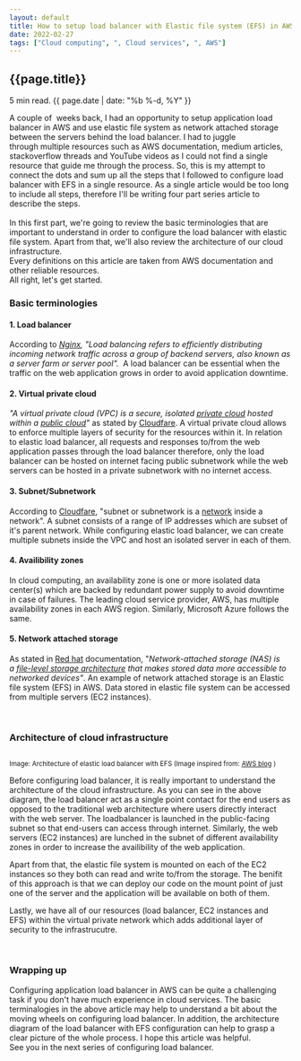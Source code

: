 ```yaml
---
layout: default
title: How to setup load balancer with Elastic file system (EFS) in AWS? Part 1 
date: 2022-02-27
tags: ["Cloud computing", ", Cloud services", ", AWS"]
---
```

<section class="article-detail-block dark-bg mtb-150">
    <div class="container grid grid-1">
        <div class="mi-content">
            <h1>{{page.title}}</h1>
            <p class="time-n-date">5 min read. {{ page.date | date: "%b %-d, %Y" }}</p>
            <!-- start_excerpt -->
            <p>A couple of&nbsp; weeks back, I had an opportunity to setup application load balancer in AWS and use&nbsp;elastic file system as network attached storage between the servers behind the load balancer. I had to juggle through&nbsp;multiple resources such as AWS documentation, medium articles, stackoverflow threads and YouTube videos as&nbsp;I could not find a single resource that guide me through the process. So, this is my attempt to connect the dots and sum up all the steps that I followed to configure load balancer with EFS in a single resource. As a&nbsp;single&nbsp;article would be too long to include all steps, therefore I'll be writing four part series article to describe the steps.&nbsp;<br>
            <!--end_excerpt-->
<br>
In this first part, we're going to review the basic terminologies that are important to understand in order&nbsp;to configure the load balancer with elastic file system. Apart from that, we'll also review the architecture of our cloud infrastructure.<br>
Every definitions on this article are taken from AWS documentation and other reliable resources.<br>
All right, let's get started.</p>

<h3>Basic terminologies</h3>

<h4>1. Load balancer</h4>

<p>According to<cite> <a href="http://www.nginx.com/resources/glossary/load-balancing/">Nginx</a>, "Load balancing&nbsp;refers to efficiently distributing incoming network traffic across a group of backend servers, also known as a&nbsp;server farm&nbsp;or&nbsp;server pool".&nbsp; </cite>A load balancer can be&nbsp;essential when the traffic&nbsp;on the web application grows in order to avoid application downtime.&nbsp;</p>

<h4>2. Virtual private cloud</h4>

<p><cite>"A virtual private cloud (VPC) is a secure, isolated&nbsp;<a href="https://www.cloudflare.com/learning/cloud/what-is-a-private-cloud/">private cloud</a>&nbsp;hosted within a&nbsp;<a href="https://www.cloudflare.com/learning/cloud/what-is-a-public-cloud/">public cloud</a>"</cite>&nbsp;as stated by <a href="http://www.cloudflare.com/en-au/learning/cloud/what-is-a-virtual-private-cloud/">Cloudfare</a>. A virtual private cloud allows to enforce multiple layers of security for the resources within it. In relation to elastic load balancer, all requests and responses&nbsp;to/from the web application passes through the load balancer therefore, only the load balancer can be hosted on internet facing public&nbsp;subnetwork while the web servers&nbsp;can be hosted in a private subnetwork with no internet access.&nbsp;</p>

<h4>3. Subnet/Subnetwork</h4>

<p>According to <a href="https://www.cloudflare.com/en-au/learning/network-layer/what-is-a-subnet/">Cloudfare</a>, "subnet or subnetwork&nbsp;is a&nbsp;<a href="https://www.cloudflare.com/learning/network-layer/what-is-the-network-layer/">network</a>&nbsp;inside a network". A subnet consists of a range of IP addresses&nbsp;which are subset of it's parent network. While configuring&nbsp;elastic load balancer, we can create multiple subnets inside the VPC and host&nbsp;an isolated server in each of them.</p>

<h4>4. Availibility zones</h4>

<p>In cloud computing, an availability zone is one or more isolated data center(s)&nbsp;which are backed by redundant power supply&nbsp;to avoid downtime in case of failures. The leading cloud service provider, AWS, has multiple availability zones in each AWS region.&nbsp;Similarly, Microsoft Azure follows the same.</p>

<h4>5. Network attached storage</h4>

<p>As stated in <a href="http://www.redhat.com/en/topics/data-storage/network-attached-storage">Red hat</a> documentation, "<cite>Network-attached storage (NAS) is a&nbsp;<a href="https://www.redhat.com/en/topics/data-storage/file-block-object-storage">file-level storage architecture</a>&nbsp;that makes stored data more accessible to networked devices"</cite>. An example of network attached storage is an Elastic file system (EFS) in AWS. Data stored in elastic file system can be accessed from multiple servers (EC2 instances).</p>

<p>&nbsp;</p>

<h3>Architecture of cloud infrastructure</h3>

<p><img alt="" src="/media/uploads/2022/02/27/load-balancer-with-efs-architecture-2.png"></p>

<p><small>Image: Architecture of elastic load balancer with EFS (Image inspired from: <a href="https://aws.amazon.com/blogs/aws/new-aws-elastic-load-balancing-inside-of-a-virtual-private-cloud/">AWS blog</a> )</small></p>

<p>Before configuring&nbsp;load balancer, it is really important to understand the architecture of the cloud infrastructure. As you can see in the above diagram, the load balancer act as a single point contact for the end users as opposed to the traditional web architecture where users directly interact with the web server. The loadbalancer is launched in the public-facing subnet so that end-users can access through internet. Similarly, the web servers (EC2 instances) are lunched in the subnet of&nbsp;different availability zones in order to increase the availibility of the web application.</p>

<p>Apart from that, the elastic file system is mounted on each of the EC2 instances so&nbsp;they both can read and write to/from the storage. The benifit of this approach is that we can deploy our code on the mount point of just one of the server and the application will be available on both of them.&nbsp;</p>

<p>Lastly, we have all of our resources<img alt="" src="/media/uploads/2022/02/27/load-balancer-with-efs-architecture.svg">&nbsp;(load balancer, EC2 instances and EFS)&nbsp;within the virtual private network which adds additional layer of security to the infrastrucutre.</p>

<p>&nbsp;</p>

<h3>Wrapping up</h3>

<p>Configuring application load balancer in AWS can be&nbsp;quite a challenging task if you don't have much experience in cloud services.&nbsp;The basic terminalogies in the above article may help to understand a bit about the moving wheels on configuring load balancer. In addition, the architecture diagram of the load balancer with EFS configuration can help to grasp a clear picture of the whole process. I hope this article was helpful.<br>
See you in the next series of configuring load balancer.</p>
        </div>
    </div>
</section>